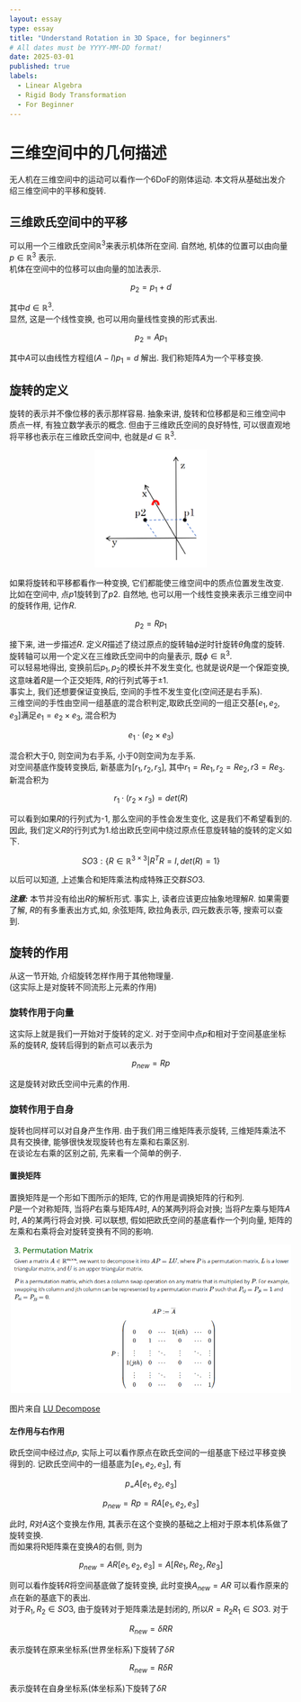 ```yaml
---
layout: essay
type: essay
title: "Understand Rotation in 3D Space, for beginners"
# All dates must be YYYY-MM-DD format!
date: 2025-03-01
published: true
labels:
  - Linear Algebra
  - Rigid Body Transformation
  - For Beginner
--- 
```


<!-- ***做无人机不学刚体变换就如同西方失去了耶路撒冷😈***   -->
# 三维空间中的几何描述
无人机在三维空间中的运动可以看作一个6DoF的刚体运动. 本文将从基础出发介绍三维空间中的平移和旋转.  
## 三维欧氏空间中的平移 
可以用一个三维欧氏空间$\mathbb{R}^3$来表示机体所在空间. 自然地, 机体的位置可以由向量 $p\in \mathbb{R}^3$ 表示.  
机体在空间中的位移可以由向量的加法表示.  

$$p_2=p_1+d$$  

其中$d\in \mathbb{R}^3$.  
显然, 这是一个线性变换, 也可以用向量线性变换的形式表出.  

$$p_2=Ap_1$$  

其中$A$可以由线性方程组$(A-I)p_1=d$ 解出. 我们称矩阵$A$为一个平移变换.  
## 旋转的定义  
旋转的表示并不像位移的表示那样容易. 抽象来讲, 旋转和位移都是和三维空间中质点一样, 有独立数学表示的概念. 但由于三维欧氏空间的良好特性, 可以很直观地将平移也表示在三维欧氏空间中, 也就是$d\in \mathbb{R}^3$.   
<div align=center>
<img src="../img/rotation/rot.png" width="200px"/>  
</div>

如果将旋转和平移都看作一种变换, 它们都能使三维空间中的质点位置发生改变. 比如在空间中, 点$p1$旋转到了$p2$. 自然地, 也可以用一个线性变换来表示三维空间中的旋转作用, 记作$R$.  

$$p_2=Rp_1$$  

接下来, 进一步描述$R$. 定义$R$描述了绕过原点的旋转轴$\phi$逆时针旋转$\theta$角度的旋转. 旋转轴可以用一个定义在三维欧氏空间中的向量表示, 既$\phi\in \mathbb{R}^3$.  
可以轻易地得出, 变换前后$p_1,p_2$的模长并不发生变化, 也就是说$R$是一个保距变换, 这意味着$R$是一个正交矩阵, $R$的行列式等于$\pm1$.  
事实上, 我们还想要保证变换后, 空间的手性不发生变化(空间还是右手系).  
三维空间的手性由空间一组基底的混合积判定,取欧氏空间的一组正交基$[e_1,e_2,e_3]$满足$e_1=e_2\times e_3$, 混合积为  

$$e_1\cdot(e_2\times e_3)$$  

混合积大于0, 则空间为右手系, 小于0则空间为左手系.  
对空间基底作旋转变换后, 新基底为$[r_1,r_2,r_3]$, 其中$r_1=Re_1,r_2=Re_2,r3=Re_3$. 新混合积为  

$$r_1\cdot (r_2\times r_3)=det(R)$$  

可以看到如果$R$的行列式为-1, 那么空间的手性会发生变化, 这是我们不希望看到的. 因此, 我们定义$R$的行列式为1.给出欧氏空间中绕过原点任意旋转轴的旋转的定义如下.  

$$SO3: \{ R\in\mathbb{R}^{3\times3}|R^TR=I, det(R)=1 \} $$  

以后可以知道, 上述集合和矩阵乘法构成特殊正交群$SO3$.  

***注意:*** 本节并没有给出$R$的解析形式. 事实上, 读者应该更应抽象地理解$R$. 如果需要了解, $R$的有多重表出方式,如, 余弦矩阵, 欧拉角表示, 四元数表示等, 搜索可以查到. 

## 旋转的作用
从这一节开始, 介绍旋转怎样作用于其他物理量.  
(这实际上是对旋转不同流形上元素的作用)  
### 旋转作用于向量
这实际上就是我们一开始对于旋转的定义. 对于空间中点$p$和相对于空间基底坐标系的旋转$R$, 旋转后得到的新点可以表示为  

$$p_{new}=Rp$$  

这是旋转对欧氏空间中元素的作用.

### 旋转作用于自身
旋转也同样可以对自身产生作用. 由于我们用三维矩阵表示旋转, 三维矩阵乘法不具有交换律, 能够很快发现旋转也有左乘和右乘区别.  
在谈论左右乘的区别之前, 先来看一个简单的例子.  
#### 置换矩阵 
置换矩阵是一个形如下图所示的矩阵, 它的作用是调换矩阵的行和列.  
$P$是一个对称矩阵, 当将$P$右乘与矩阵$A$时, A的某两列将会对换; 当将$P$左乘与矩阵$A$时, $A$的某两行将会对换. 可以联想, 假如把欧氏空间的基底看作一个列向量, 矩阵的左乘和右乘将会对旋转变换有不同的影响.   
<div align=center>
<img src="../img/rotation/permutation.png" width="500px"/>  
</div>

图片来自 [LU Decompose](https://geniusdo.github.io/essays/math-detail.html)  

#### 左作用与右作用 
欧氏空间中经过点$p$, 实际上可以看作原点在欧氏空间的一组基底下经过平移变换得到的. 记欧氏空间中的一组基底为$[e_1,e_2,e_3]$, 有  

$$ p_=A[e_1, e_2, e_3]$$  


$$p_{new} = Rp=RA[e_1, e_2, e_3]$$  

此时, $R$对$A$这个变换左作用, 其表示在这个变换的基础之上相对于原本机体系做了旋转变换.  
而如果将R矩阵乘在变换$A$的右侧, 则为  

$$p_{new}=AR[e_1, e_2, e_3]=A[Re_1, Re_2, Re_3]$$  

则可以看作旋转$R$将空间基底做了旋转变换, 此时变换$A_{new}=AR$ 可以看作原来的点在新的基底下的表出.  
对于$R_1,R_2\in SO3$, 由于旋转对于矩阵乘法是封闭的, 所以$R=R_2R_1\in SO3$. 对于  

$$R_{new}=\delta R R$$  

表示旋转在原来坐标系(世界坐标系)下旋转了$\delta R$  

$$R_{new}= R\delta R$$  

表示旋转在自身坐标系(体坐标系)下旋转了$\delta R$

 
